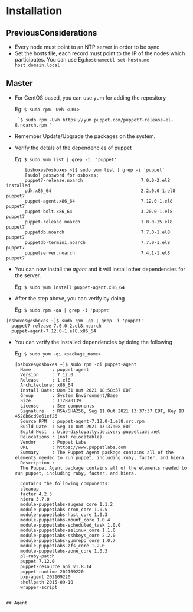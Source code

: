 # Installation

## PreviousConsiderations
- Every node must point to an NTP server in order to be sync
- Set the hosts file, each record must point to the IP of the nodes
  which participates. You can use Eg:`hostnamectl set-hostname host.domain.local` 

## Master
- For CentOS based, you can use yum for adding the repository

  Eg: `$ sudo rpm -Uvh <URL>`

       `$ sudo rpm -Uvh https://yum.puppet.com/puppet7-release-el-8.noarch.rpm `

- Remember Update/Upgrade the packages on the system.

- Verify the detals of the dependencies of puppet

  Eg: `$ sudo yum list | grep -i  'puppet' `

 ```
        [osboxes@osboxes ~]$ sudo yum list | grep -i 'puppet'
        [sudo] password for osboxes: 
        puppet7-release.noarch                      7.0.0-2.el8                installed
        pdk.x86_64                                  2.2.0.0-1.el8              puppet7  
        puppet-agent.x86_64                         7.12.0-1.el8               puppet7  
        puppet-bolt.x86_64                          3.20.0-1.el8               puppet7  
        puppet-release.noarch                       1.0.0-15.el8               puppet7  
        puppetdb.noarch                             7.7.0-1.el8                puppet7  
        puppetdb-termini.noarch                     7.7.0-1.el8                puppet7  
        puppetserver.noarch                         7.4.1-1.el8                puppet7  
```
- You can now install the _agent_ and it will install other dependencies for the server.

  Eg: `$ sudo yum install puppet-agent.x86_64`
- After the step above, you can verify by doing
  
  Eg: `$ sudo rpm -qa | grep -i 'puppet' `

```
[osboxes@osboxes ~]$ sudo rpm -qa | grep -i 'puppet'
  puppet7-release-7.0.0-2.el8.noarch
  puppet-agent-7.12.0-1.el8.x86_64

```

- You can verify the installed dependencies by doing the following
  
  Eg: `$ sudo yum -qi <package_name>`

  ```
  [osboxes@osboxes ~]$ sudo rpm -qi puppet-agent 
    Name        : puppet-agent
    Version     : 7.12.0
    Release     : 1.el8
    Architecture: x86_64
    Install Date: Dom 31 Out 2021 18:58:37 EDT
    Group       : System Environment/Base
    Size        : 112870139
    License     : See components
    Signature   : RSA/SHA256, Seg 11 Out 2021 13:37:37 EDT, Key ID 4528b6cd9e61ef26
    Source RPM  : puppet-agent-7.12.0-1.el8.src.rpm
    Build Date  : Seg 11 Out 2021 13:37:08 EDT
    Build Host  : blue-disloyalty.delivery.puppetlabs.net
    Relocations : (not relocatable)
    Vendor      : Puppet Labs
    URL         : https://www.puppetlabs.com
    Summary     : The Puppet Agent package contains all of the elements needed to run puppet, including ruby, facter, and hiera.
    Description :
    The Puppet Agent package contains all of the elements needed to run puppet, including ruby, facter, and hiera.

    Contains the following components:
    cleanup
    facter 4.2.5
    hiera 3.7.0
    module-puppetlabs-augeas_core 1.1.2
    module-puppetlabs-cron_core 1.0.5
    module-puppetlabs-host_core 1.0.3
    module-puppetlabs-mount_core 1.0.4
    module-puppetlabs-scheduled_task 1.0.0
    module-puppetlabs-selinux_core 1.1.0
    module-puppetlabs-sshkeys_core 2.2.0
    module-puppetlabs-yumrepo_core 1.0.7
    module-puppetlabs-zfs_core 1.2.0
    module-puppetlabs-zone_core 1.0.3
    pl-ruby-patch
    puppet 7.12.0
    puppet-resource_api v1.8.14
    puppet-runtime 202109220
    pxp-agent 202109220
    shellpath 2015-09-18
    wrapper-script

```

## Agent